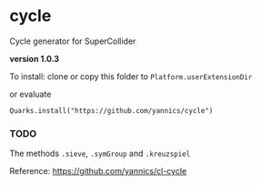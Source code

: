 # cycle

Cycle generator for SuperCollider

**version 1.0.3**

To install: clone or copy this folder to `Platform.userExtensionDir`

or evaluate

`Quarks.install("https://github.com/yannics/cycle")`

### TODO

The methods `.sieve`, `.symGroup` and `.kreuzspiel`

Reference: <https://github.com/yannics/cl-cycle>
